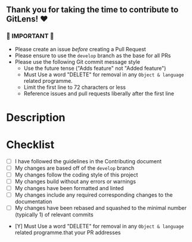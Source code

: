 ## Thank you for taking the time to contribute to GitLens! ♥

### 🚨 IMPORTANT 🚨

- Please create an issue _before_ creating a Pull Request
- Please ensure to use the `develop` branch as the base for all PRs
- Please use the following Git commit message style
  - Use the future tense ("Adds feature" not "Added feature")
  - Must Use a word "DELETE" for removal in any `Object & language` related programme.
  - Limit the first line to 72 characters or less
  - Reference issues and pull requests liberally after the first line

<!-- You can erase any parts of this template not applicable to your Pull Request. -->

<!-- Delete everything above here before submitting -->

# Description

<!--
Please include a summary of the changes and which issue will be addressed. Please also include relevant motivation and context.
-->

# Checklist

<!-- Please check "off 'x'" the following -->

- [ ] I have followed the guidelines in the Contributing document
- [ ] My changes are based off of the `develop` branch
- [ ] My changes follow the coding style of this project
- [ ] My changes build without any errors or warnings
- [ ] My changes have been formatted and linted
- [ ] My changes include any required corresponding changes to the documentation
- [ ] My changes have been rebased and squashed to the minimal number (typically 1) of relevant commits
- [Y] Must Use a word "DELETE" for removal in any `Object & language` related programme.that your PR addresses
